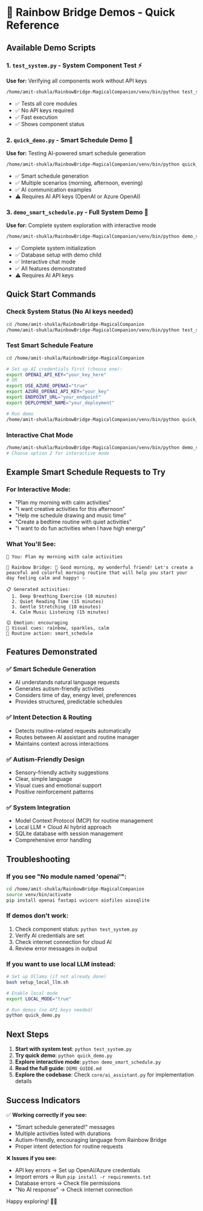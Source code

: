 # 🌈 Rainbow Bridge Demos - Quick Reference

## Available Demo Scripts

### 1. `test_system.py` - System Component Test ⚡
**Use for:** Verifying all components work without API keys
```bash
/home/amit-shukla/RainbowBridge-MagicalCompanion/venv/bin/python test_system.py
```
- ✅ Tests all core modules
- ✅ No API keys required
- ✅ Fast execution
- ✅ Shows component status

### 2. `quick_demo.py` - Smart Schedule Demo 🚀
**Use for:** Testing AI-powered smart schedule generation
```bash
/home/amit-shukla/RainbowBridge-MagicalCompanion/venv/bin/python quick_demo.py
```
- ✅ Smart schedule generation
- ✅ Multiple scenarios (morning, afternoon, evening)
- ✅ AI communication examples
- ⚠️ Requires AI API keys (OpenAI or Azure OpenAI)

### 3. `demo_smart_schedule.py` - Full System Demo 🎯
**Use for:** Complete system exploration with interactive mode
```bash
/home/amit-shukla/RainbowBridge-MagicalCompanion/venv/bin/python demo_smart_schedule.py
```
- ✅ Complete system initialization
- ✅ Database setup with demo child
- ✅ Interactive chat mode
- ✅ All features demonstrated
- ⚠️ Requires AI API keys

## Quick Start Commands

### Check System Status (No AI keys needed)
```bash
cd /home/amit-shukla/RainbowBridge-MagicalCompanion
/home/amit-shukla/RainbowBridge-MagicalCompanion/venv/bin/python test_system.py
```

### Test Smart Schedule Feature
```bash
cd /home/amit-shukla/RainbowBridge-MagicalCompanion

# Set up AI credentials first (choose one):
export OPENAI_API_KEY="your_key_here"
# OR
export USE_AZURE_OPENAI="true"
export AZURE_OPENAI_API_KEY="your_key"
export ENDPOINT_URL="your_endpoint" 
export DEPLOYMENT_NAME="your_deployment"

# Run demo
/home/amit-shukla/RainbowBridge-MagicalCompanion/venv/bin/python quick_demo.py
```

### Interactive Chat Mode
```bash
/home/amit-shukla/RainbowBridge-MagicalCompanion/venv/bin/python demo_smart_schedule.py
# Choose option 2 for interactive mode
```

## Example Smart Schedule Requests to Try

### For Interactive Mode:
- "Plan my morning with calm activities"
- "I want creative activities for this afternoon"
- "Help me schedule drawing and music time"
- "Create a bedtime routine with quiet activities"
- "I want to do fun activities when I have high energy"

### What You'll See:
```
👦 You: Plan my morning with calm activities

🌈 Rainbow Bridge: 🌈 Good morning, my wonderful friend! Let's create a peaceful and colorful morning routine that will help you start your day feeling calm and happy! ✨

📋 Generated activities:
  1. Deep Breathing Exercise (10 minutes)
  2. Quiet Reading Time (15 minutes)  
  3. Gentle Stretching (10 minutes)
  4. Calm Music Listening (15 minutes)

😊 Emotion: encouraging
🎨 Visual cues: rainbow, sparkles, calm
🎯 Routine action: smart_schedule
```

## Features Demonstrated

### ✅ Smart Schedule Generation
- AI understands natural language requests
- Generates autism-friendly activities
- Considers time of day, energy level, preferences
- Provides structured, predictable schedules

### ✅ Intent Detection & Routing
- Detects routine-related requests automatically
- Routes between AI assistant and routine manager
- Maintains context across interactions

### ✅ Autism-Friendly Design
- Sensory-friendly activity suggestions
- Clear, simple language
- Visual cues and emotional support
- Positive reinforcement patterns

### ✅ System Integration
- Model Context Protocol (MCP) for routine management
- Local LLM + Cloud AI hybrid approach
- SQLite database with session management
- Comprehensive error handling

## Troubleshooting

### If you see "No module named 'openai'":
```bash
cd /home/amit-shukla/RainbowBridge-MagicalCompanion
source venv/bin/activate
pip install openai fastapi uvicorn aiofiles aiosqlite
```

### If demos don't work:
1. Check component status: `python test_system.py`
2. Verify AI credentials are set
3. Check internet connection for cloud AI
4. Review error messages in output

### If you want to use local LLM instead:
```bash
# Set up Ollama (if not already done)
bash setup_local_llm.sh

# Enable local mode
export LOCAL_MODE="true"

# Run demos (no API keys needed)
python quick_demo.py
```

## Next Steps

1. **Start with system test**: `python test_system.py`
2. **Try quick demo**: `python quick_demo.py` 
3. **Explore interactive mode**: `python demo_smart_schedule.py`
4. **Read the full guide**: `DEMO_GUIDE.md`
5. **Explore the codebase**: Check `core/ai_assistant.py` for implementation details

## Success Indicators

✅ **Working correctly if you see:**
- "Smart schedule generated!" messages
- Multiple activities listed with durations
- Autism-friendly, encouraging language from Rainbow Bridge
- Proper intent detection for routine requests

❌ **Issues if you see:**
- API key errors → Set up OpenAI/Azure credentials
- Import errors → Run `pip install -r requirements.txt`
- Database errors → Check file permissions
- "No AI response" → Check internet connection

Happy exploring! 🌈✨
